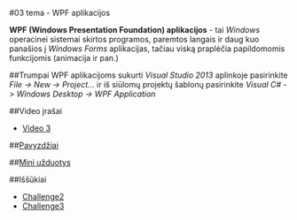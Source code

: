 ﻿#03 tema - WPF aplikacijos

**WPF (Windows Presentation Foundation) aplikacijos** - tai *Windows* operacinei sistemai skirtos programos, paremtos langais ir daug kuo panašios į *Windows Forms* aplikacijas, tačiau viską praplėčia papildomomis funkcijomis (animacija ir pan.)

##Trumpai
WPF aplikacijoms sukurti *Visual Studio 2013* aplinkoje pasirinkite *File -> New -> Project...* ir iš siūlomų projektų šablonų pasirinkite *Visual C# -> Windows Desktop -> WPF Application*

##Video įrašai
- [Video 3](https://github.com/niku-live/jpvs2015/blob/master/VIDEO.md#video-3)

##[Pavyzdžiai](https://github.com/niku-live/jpvs2015/tree/master/03%20tema%20-%20Desktop%20-%20WPF%20Applications/Examples)

##[Mini užduotys](https://github.com/niku-live/jpvs2015/tree/master/03%20tema%20-%20Desktop%20-%20WPF%20Applications/Mini%20Problems)

##Iššūkiai
- [Challenge2](https://github.com/niku-live/jpvs2015/blob/master/CHALLANGES.md#challange-2)
- [Challenge3](https://github.com/niku-live/jpvs2015/blob/master/CHALLANGES.md#challange-3)

